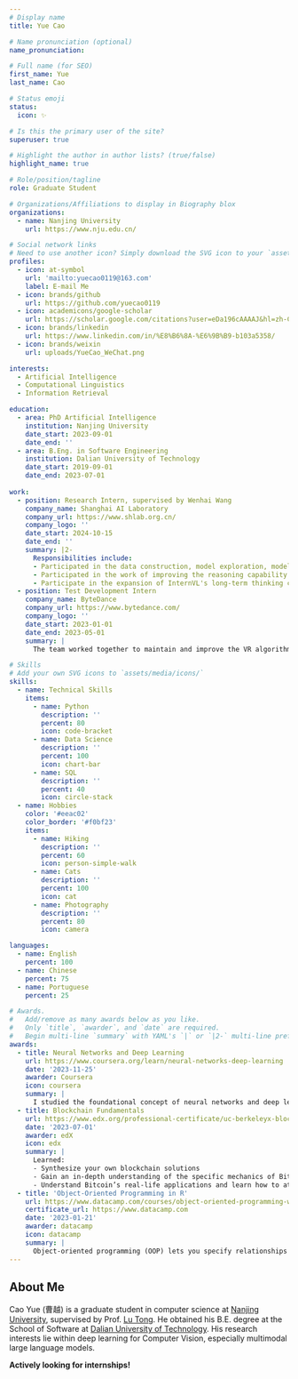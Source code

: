 ```yaml
---
# Display name
title: Yue Cao

# Name pronunciation (optional)
name_pronunciation: 

# Full name (for SEO)
first_name: Yue
last_name: Cao

# Status emoji
status:
  icon: ✨

# Is this the primary user of the site?
superuser: true

# Highlight the author in author lists? (true/false)
highlight_name: true

# Role/position/tagline
role: Graduate Student

# Organizations/Affiliations to display in Biography blox
organizations:
  - name: Nanjing University
    url: https://www.nju.edu.cn/

# Social network links
# Need to use another icon? Simply download the SVG icon to your `assets/media/icons/` folder.
profiles:
  - icon: at-symbol
    url: 'mailto:yuecao0119@163.com'
    label: E-mail Me
  - icon: brands/github
    url: https://github.com/yuecao0119
  - icon: academicons/google-scholar
    url: https://scholar.google.com/citations?user=eDa196cAAAAJ&hl=zh-CN
  - icon: brands/linkedin
    url: https://www.linkedin.com/in/%E8%B6%8A-%E6%9B%B9-b103a5358/
  - icon: brands/weixin
    url: uploads/YueCao_WeChat.png

interests:
  - Artificial Intelligence
  - Computational Linguistics
  - Information Retrieval

education:
  - area: PhD Artificial Intelligence
    institution: Nanjing University
    date_start: 2023-09-01
    date_end: ''
  - area: B.Eng. in Software Engineering
    institution: Dalian University of Technology
    date_start: 2019-09-01
    date_end: 2023-07-01
    
work:
  - position: Research Intern, supervised by Wenhai Wang
    company_name: Shanghai AI Laboratory
    company_url: https://www.shlab.org.cn/
    company_logo: ''
    date_start: 2024-10-15
    date_end: ''
    summary: |2-
      Responsibilities include:
      - Participated in the data construction, model exploration, model evaluation and paper writing of the InternVL 2.5 series of multimodal models.
      - Participated in the work of improving the reasoning capability of multimodal large models, including the establishment of dataset pipeline, data construction, experimental verification, etc. in InternVL MPO.
      - Participate in the expansion of InternVL's long-term thinking chain multimodal reasoning capabilities, participate in the long-term thinking chain reinforcement learning design, data construction, and one-stop evaluation framework construction.
  - position: Test Development Intern
    company_name: ByteDance
    company_url: https://www.bytedance.com/
    company_logo: ''
    date_start: 2023-01-01
    date_end: 2023-05-01
    summary: |
      The team worked together to maintain and improve the VR algorithm automation testing platform, which has nearly 70,000 lines of code. I personally fixed more than ten bugs and implemented three sub-projects based on the message queue mechanism: batch task creation, emergency task termination, and task reconstruction.

# Skills
# Add your own SVG icons to `assets/media/icons/`
skills:
  - name: Technical Skills
    items:
      - name: Python
        description: ''
        percent: 80
        icon: code-bracket
      - name: Data Science
        description: ''
        percent: 100
        icon: chart-bar
      - name: SQL
        description: ''
        percent: 40
        icon: circle-stack
  - name: Hobbies
    color: '#eeac02'
    color_border: '#f0bf23'
    items:
      - name: Hiking
        description: ''
        percent: 60
        icon: person-simple-walk
      - name: Cats
        description: ''
        percent: 100
        icon: cat
      - name: Photography
        description: ''
        percent: 80
        icon: camera

languages:
  - name: English
    percent: 100
  - name: Chinese
    percent: 75
  - name: Portuguese
    percent: 25

# Awards.
#   Add/remove as many awards below as you like.
#   Only `title`, `awarder`, and `date` are required.
#   Begin multi-line `summary` with YAML's `|` or `|2-` multi-line prefix and indent 2 spaces below.
awards:
  - title: Neural Networks and Deep Learning
    url: https://www.coursera.org/learn/neural-networks-deep-learning
    date: '2023-11-25'
    awarder: Coursera
    icon: coursera
    summary: |
      I studied the foundational concept of neural networks and deep learning. By the end, I was familiar with the significant technological trends driving the rise of deep learning; build, train, and apply fully connected deep neural networks; implement efficient (vectorized) neural networks; identify key parameters in a neural network’s architecture; and apply deep learning to your own applications.
  - title: Blockchain Fundamentals
    url: https://www.edx.org/professional-certificate/uc-berkeleyx-blockchain-fundamentals
    date: '2023-07-01'
    awarder: edX
    icon: edx
    summary: |
      Learned:
      - Synthesize your own blockchain solutions
      - Gain an in-depth understanding of the specific mechanics of Bitcoin
      - Understand Bitcoin’s real-life applications and learn how to attack and destroy Bitcoin, Ethereum, smart contracts and Dapps, and alternatives to Bitcoin’s Proof-of-Work consensus algorithm
  - title: 'Object-Oriented Programming in R'
    url: https://www.datacamp.com/courses/object-oriented-programming-with-s3-and-r6-in-r
    certificate_url: https://www.datacamp.com
    date: '2023-01-21'
    awarder: datacamp
    icon: datacamp
    summary: |
      Object-oriented programming (OOP) lets you specify relationships between functions and the objects that they can act on, helping you manage complexity in your code. This is an intermediate level course, providing an introduction to OOP, using the S3 and R6 systems. S3 is a great day-to-day R programming tool that simplifies some of the functions that you write. R6 is especially useful for industry-specific analyses, working with web APIs, and building GUIs.
---
```


## About Me

Cao Yue (曹越) is a graduate student in computer science at [Nanjing University](https://www.nju.edu.cn/), supervised by Prof. [Lu Tong](https://cs.nju.edu.cn/lutong/). He obtained his B.E. degree at the School of Software at [Dalian University of Technology](https://www.dlut.edu.cn/). His research interests lie within deep learning for Computer Vision, especially multimodal large language models.

**Actively looking for internships!**
